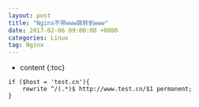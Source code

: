 ```yaml
---
layout: post
title: "Nginx不带www跳转到www"
date: 2017-02-06 09:00:00 +0800 
categories: Linux
tag: Nginx
---
```

* content
{:toc}

```shell
if ($host = 'test.cn'){
    rewrite ^/(.*)$ http://www.test.cn/$1 permanent;
}
```

